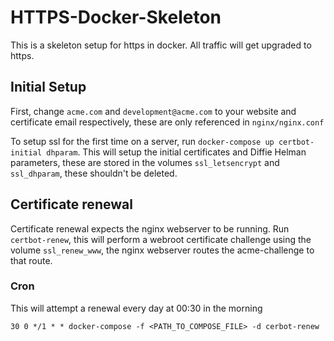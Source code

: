 # HTTPS-Docker-Skeleton
This is a skeleton setup for https in docker. All traffic will get upgraded to https.

## Initial Setup
First, change `acme.com` and `development@acme.com` to your website and certificate email respectively, these are only referenced in `nginx/nginx.conf`

To setup ssl for the first time on a server, run `docker-compose up certbot-initial dhparam`. This will setup the initial certificates and Diffie Helman parameters, 
these are stored in the volumes `ssl_letsencrypt` and `ssl_dhparam`, these shouldn't be deleted.

## Certificate renewal
Certificate renewal expects the nginx webserver to be running. Run `certbot-renew`, this will perform a webroot certificate challenge using the volume
`ssl_renew_www`, the nginx webserver routes the acme-challenge to that route.

### Cron
This will attempt a renewal every day at 00:30 in the morning
```
30 0 */1 * * docker-compose -f <PATH_TO_COMPOSE_FILE> -d cerbot-renew
```